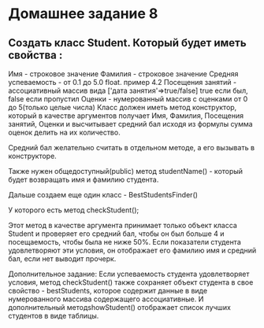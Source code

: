 # Домашнее задание 8

## Создать класс Student. Который будет иметь свойства : 

Имя - строковое значение
Фамилия - строковое значение
Средняя успеваемость - от 0.1 до 5.0 float. пример 4.2
Посещения занятий - ассоциативный массив вида ['дата занятия'=>true/false] true если был, false если пропустил
Оценки - нумерованный массив с оценками от 0 до 5(только целые числа)
Класс должен иметь метод конструктор, который в качестве аргументов получает Имя, Фамилия, Посещения занятий, Оценки и высчитывает средний бал исходя из формулы сумма оценок делить на их количество.

Средний бал желательно считать в отдельном методе, а его вызывать в конструкторе.

Также нужен общедоступный(public) метод studentName() - который будет возвращать имя и фамилию студента.

Дальше создаем еще один класс - BestStudentsFinder()

У которого есть метод checkStudent();

Этот метод в качестве аргумента принимает только объект класса Student и проверяет его средний бал, чтобы он был больше 4 и посещаемость, чтобы была не ниже 50%. Если показатели студента удовлетворяют эти условия, он отображает его фамилию имя и средний бал, если нет выводит прочерк.

Дополнительное задание: Если успеваемость студента удовлетворяет условия, метод checkStudent() также сохраняет объект студента в свое свойство - bestStudents, которое содержит данные в виде нумерованного массива содержащего ассоциативные. И дополнительный методshowStudent() отображает список лучших студентов в виде таблицы.
